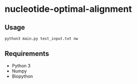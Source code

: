 # nucleotide-optimal-alignment

## Usage 

```
python3 main.py test_input.txt nw
```


## Requirements

 - Python 3 
 - Numpy
 - Biopython
